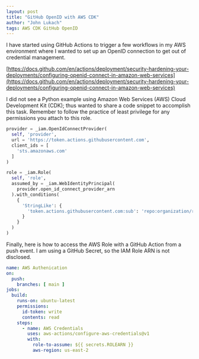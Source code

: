 ```yaml
---
layout: post
title: "GitHub OpenID with AWS CDK"
author: "John Lukach"
tags: AWS CDK GitHub OpenID
---
```


I have started using GitHub Actions to trigger a few workflows in my AWS environment where I wanted to set up an OpenID connection to get out of credential management.

[https://docs.github.com/en/actions/deployment/security-hardening-your-deployments/configuring-openid-connect-in-amazon-web-services](https://docs.github.com/en/actions/deployment/security-hardening-your-deployments/configuring-openid-connect-in-amazon-web-services)

I did not see a Python example using Amazon Web Services (AWS) Cloud Development Kit (CDK); thus wanted to share a code snippet to accomplish this task. Remember to follow the practice of least privilege for any permissions you attach to this role.

```python
provider = _iam.OpenIdConnectProvider(
  self, 'provider',
  url = 'https://token.actions.githubusercontent.com',
  client_ids = [
    'sts.amazonaws.com'
  ]
)

role = _iam.Role(
  self, 'role',
  assumed_by = _iam.WebIdentityPrincipal(
    provider.open_id_connect_provider_arn
  ).with_conditions(
    {
      'StringLike': {
        'token.actions.githubusercontent.com:sub': 'repo:organization/repository:*'
      }
    }
  )
)
```

Finally, here is how to access the AWS Role with a GitHub Action from a push event. I am using a GitHub Secret, so the IAM Role ARN is not disclosed.

```yaml
name: AWS Authenication
on:
  push:
    branches: [ main ]
jobs:
  build:
    runs-on: ubuntu-latest
    permissions:
      id-token: write
      contents: read
    steps:
      - name: AWS Credentials
        uses: aws-actions/configure-aws-credentials@v1
        with:
          role-to-assume: ${{ secrets.ROLEARN }}
          aws-region: us-east-2
```
